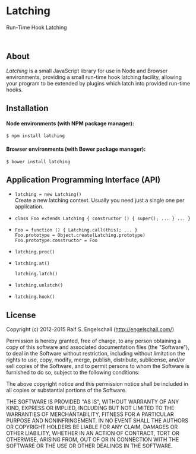 
Latching
========

Run-Time Hook Latching

<p/>
<img src="https://nodei.co/npm/latching.png?downloads=true&stars=true" alt=""/>

<p/>
<img src="https://david-dm.org/rse/latching.png" alt=""/>

About
-----

*Latching* is a small JavaScript library for use in Node and Browser
environments, providing a small run-time hook latching facility,
allowing your program to be extended by plugins which latch into
provided run-time hooks.

Installation
------------

#### Node environments (with NPM package manager):

```shell
$ npm install latching
```

#### Browser environments (with Bower package manager):

```shell
$ bower install latching
```

Application Programming Interface (API)
---------------------------------------

- `latching = new Latching()`<br/>
   Create a new latching context. Usually you need just a single
   one per application.

- `class Foo extends Latching { constructor () { super(); ... } ... }`<br/>

- `Foo = function () { Latching.call(this); ... }`<br/>
  `Foo.prototype = Object.create(Latching.prototype)`<br/>
  `Foo.prototype.constructor = Foo`<br/>

- `latching.proc()`<br/>

- `latching.at()`<br/>

  `latching.latch()`

- `latching.unlatch()`<br/>

- `latching.hook()`<br/>

License
-------

Copyright (c) 2012-2015 Ralf S. Engelschall (http://engelschall.com/)

Permission is hereby granted, free of charge, to any person obtaining
a copy of this software and associated documentation files (the
"Software"), to deal in the Software without restriction, including
without limitation the rights to use, copy, modify, merge, publish,
distribute, sublicense, and/or sell copies of the Software, and to
permit persons to whom the Software is furnished to do so, subject to
the following conditions:

The above copyright notice and this permission notice shall be included
in all copies or substantial portions of the Software.

THE SOFTWARE IS PROVIDED "AS IS", WITHOUT WARRANTY OF ANY KIND,
EXPRESS OR IMPLIED, INCLUDING BUT NOT LIMITED TO THE WARRANTIES OF
MERCHANTABILITY, FITNESS FOR A PARTICULAR PURPOSE AND NONINFRINGEMENT.
IN NO EVENT SHALL THE AUTHORS OR COPYRIGHT HOLDERS BE LIABLE FOR ANY
CLAIM, DAMAGES OR OTHER LIABILITY, WHETHER IN AN ACTION OF CONTRACT,
TORT OR OTHERWISE, ARISING FROM, OUT OF OR IN CONNECTION WITH THE
SOFTWARE OR THE USE OR OTHER DEALINGS IN THE SOFTWARE.

